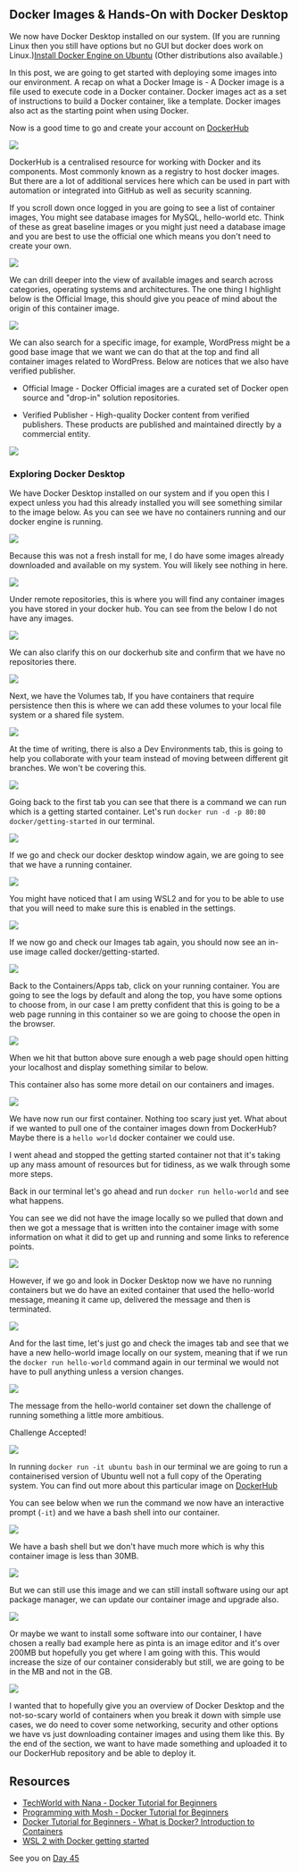 ## Docker Images & Hands-On with Docker Desktop

We now have Docker Desktop installed on our system. (If you are running Linux then you still have options but no GUI but docker does work on Linux.)[Install Docker Engine on Ubuntu](https://docs.docker.com/engine/install/ubuntu/) (Other distributions also available.)

In this post, we are going to get started with deploying some images into our environment. A recap on what a Docker Image is - A Docker image is a file used to execute code in a Docker container. Docker images act as a set of instructions to build a Docker container, like a template. Docker images also act as the starting point when using Docker.

Now is a good time to go and create your account on [DockerHub](https://hub.docker.com/)

![](Images/Day44_Containers1.png)

DockerHub is a centralised resource for working with Docker and its components. Most commonly known as a registry to host docker images. But there are a lot of additional services here which can be used in part with automation or integrated into GitHub as well as security scanning.

If you scroll down once logged in you are going to see a list of container images, You might see database images for MySQL, hello-world etc. Think of these as great baseline images or you might just need a database image and you are best to use the official one which means you don't need to create your own.

![](Images/Day44_Containers2.png)

We can drill deeper into the view of available images and search across categories, operating systems and architectures. The one thing I highlight below is the Official Image, this should give you peace of mind about the origin of this container image.

![](Images/Day44_Containers3.png)

We can also search for a specific image, for example, WordPress might be a good base image that we want we can do that at the top and find all container images related to WordPress. Below are notices that we also have verified publisher.

- Official Image - Docker Official images are a curated set of Docker open source and "drop-in" solution repositories.

- Verified Publisher - High-quality Docker content from verified publishers. These products are published and maintained directly by a commercial entity.

![](Images/Day44_Containers4.png)

### Exploring Docker Desktop

We have Docker Desktop installed on our system and if you open this I expect unless you had this already installed you will see something similar to the image below. As you can see we have no containers running and our docker engine is running.

![](Images/Day44_Containers5.png)

Because this was not a fresh install for me, I do have some images already downloaded and available on my system. You will likely see nothing in here.

![](Images/Day44_Containers6.png)

Under remote repositories, this is where you will find any container images you have stored in your docker hub. You can see from the below I do not have any images.

![](Images/Day44_Containers7.png)

We can also clarify this on our dockerhub site and confirm that we have no repositories there.

![](Images/Day44_Containers8.png)

Next, we have the Volumes tab, If you have containers that require persistence then this is where we can add these volumes to your local file system or a shared file system.

![](Images/Day44_Containers9.png)

At the time of writing, there is also a Dev Environments tab, this is going to help you collaborate with your team instead of moving between different git branches. We won't be covering this.

![](Images/Day44_Containers10.png)

Going back to the first tab you can see that there is a command we can run which is a getting started container. Let's run `docker run -d -p 80:80 docker/getting-started` in our terminal.

![](Images/Day44_Containers11.png)

If we go and check our docker desktop window again, we are going to see that we have a running container.

![](Images/Day44_Containers12.png)

You might have noticed that I am using WSL2 and for you to be able to use that you will need to make sure this is enabled in the settings.

![](Images/Day44_Containers13.png)

If we now go and check our Images tab again, you should now see an in-use image called docker/getting-started.

![](Images/Day44_Containers14.png)

Back to the Containers/Apps tab, click on your running container. You are going to see the logs by default and along the top, you have some options to choose from, in our case I am pretty confident that this is going to be a web page running in this container so we are going to choose the open in the browser.

![](Images/Day44_Containers15.png)

When we hit that button above sure enough a web page should open hitting your localhost and display something similar to below.

This container also has some more detail on our containers and images.

![](Images/Day44_Containers16.png)

We have now run our first container. Nothing too scary just yet. What about if we wanted to pull one of the container images down from DockerHub? Maybe there is a `hello world` docker container we could use.

I went ahead and stopped the getting started container not that it's taking up any mass amount of resources but for tidiness, as we walk through some more steps.

Back in our terminal let's go ahead and run `docker run hello-world` and see what happens.

You can see we did not have the image locally so we pulled that down and then we got a message that is written into the container image with some information on what it did to get up and running and some links to reference points.

![](Images/Day44_Containers17.png)

However, if we go and look in Docker Desktop now we have no running containers but we do have an exited container that used the hello-world message, meaning it came up, delivered the message and then is terminated.

![](Images/Day44_Containers18.png)

And for the last time, let's just go and check the images tab and see that we have a new hello-world image locally on our system, meaning that if we run the `docker run hello-world` command again in our terminal we would not have to pull anything unless a version changes.

![](Images/Day44_Containers19.png)

The message from the hello-world container set down the challenge of running something a little more ambitious.

Challenge Accepted!

![](Images/Day44_Containers20.png)

In running `docker run -it ubuntu bash` in our terminal we are going to run a containerised version of Ubuntu well not a full copy of the Operating system. You can find out more about this particular image on [DockerHub](https://hub.docker.com/_/ubuntu)

You can see below when we run the command we now have an interactive prompt (`-it`) and we have a bash shell into our container.

![](Images/Day44_Containers21.png)

We have a bash shell but we don't have much more which is why this container image is less than 30MB.

![](Images/Day44_Containers22.png)

But we can still use this image and we can still install software using our apt package manager, we can update our container image and upgrade also.

![](Images/Day44_Containers23.png)

Or maybe we want to install some software into our container, I have chosen a really bad example here as pinta is an image editor and it's over 200MB but hopefully you get where I am going with this. This would increase the size of our container considerably but still, we are going to be in the MB and not in the GB.

![](Images/Day44_Containers24.png)

I wanted that to hopefully give you an overview of Docker Desktop and the not-so-scary world of containers when you break it down with simple use cases, we do need to cover some networking, security and other options we have vs just downloading container images and using them like this. By the end of the section, we want to have made something and uploaded it to our DockerHub repository and be able to deploy it.

## Resources

- [TechWorld with Nana - Docker Tutorial for Beginners](https://www.youtube.com/watch?v=3c-iBn73dDE)
- [Programming with Mosh - Docker Tutorial for Beginners](https://www.youtube.com/watch?v=pTFZFxd4hOI)
- [Docker Tutorial for Beginners - What is Docker? Introduction to Containers](https://www.youtube.com/watch?v=17Bl31rlnRM&list=WL&index=128&t=61s)
- [WSL 2 with Docker getting started](https://www.youtube.com/watch?v=5RQbdMn04Oc)

See you on [Day 45](day45.md)
